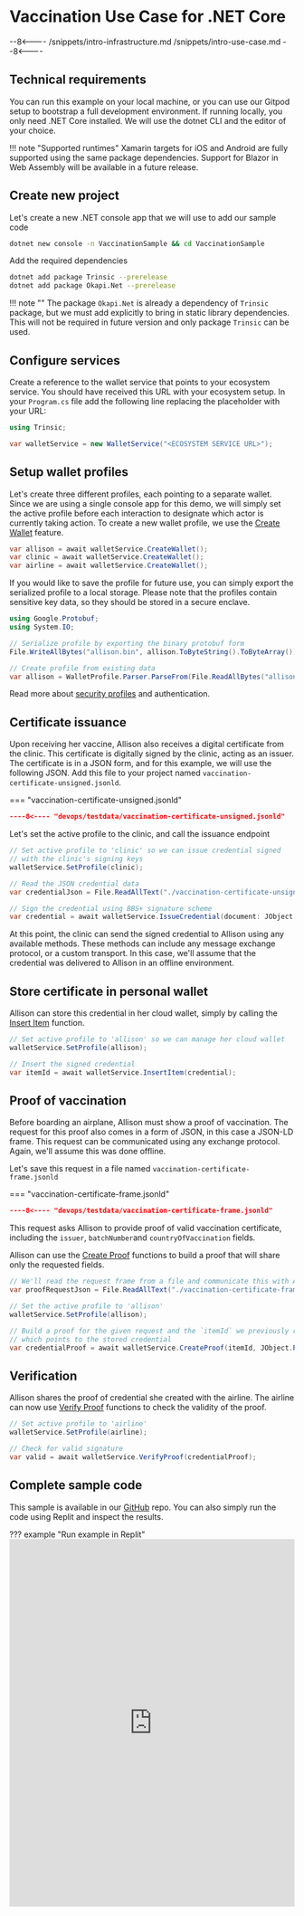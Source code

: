 # Vaccination Use Case for .NET Core

--8<----
/snippets/intro-infrastructure.md
/snippets/intro-use-case.md
--8<----

## Technical requirements

You can run this example on your local machine, or you can use our Gitpod setup to bootstrap a full development environment. If running locally, you only need .NET Core installed. We will use the dotnet CLI and the editor of your choice.

!!! note "Supported runtimes"
    Xamarin targets for iOS and Android are fully supported using the same package dependencies. Support for Blazor in Web Assembly will be available in a future release.

## Create new project

Let's create a new .NET console app that we will use to add our sample code

```bash
dotnet new console -n VaccinationSample && cd VaccinationSample
```

Add the required dependencies

```bash
dotnet add package Trinsic --prerelease
dotnet add package Okapi.Net --prerelease
```

!!! note ""
    The package `Okapi.Net` is already a dependency of `Trinsic` package, but we must add explicitly to bring in static library dependencies.
    This will not be required in future version and only package `Trinsic` can be used.

## Configure services

Create a reference to the wallet service that points to your ecosystem service. You should have received this URL with your ecosystem setup. In your `Program.cs` file add the following line replacing the placeholder with your URL:

```csharp
using Trinsic;

var walletService = new WalletService("<ECOSYSTEM SERVICE URL>");
```

## Setup wallet profiles

Let's create three different profiles, each pointing to a separate wallet. Since we are using a single console app for this demo, we will simply set the active profile before each interaction to designate which actor is currently taking action.
To create a new wallet profile, we use the [Create Wallet](../reference/services/wallet-service/#create-wallet) feature.

```csharp
var allison = await walletService.CreateWallet();
var clinic = await walletService.CreateWallet();
var airline = await walletService.CreateWallet();
```

If you would like to save the profile for future use, you can simply export the serialized profile to a local storage. Please note that the profiles contain sensitive key data, so they should be stored in a secure enclave.

```csharp
using Google.Protobuf;
using System.IO;

// Serialize profile by exporting the binary protobuf form
File.WriteAllBytes("allison.bin", allison.ToByteString().ToByteArray());

// Create profile from existing data
var allison = WalletProfile.Parser.ParseFrom(File.ReadAllBytes("allison.bin"));
```

Read more about [security profiles](../reference/#authorization) and authentication.

## Certificate issuance

Upon receiving her vaccine, Allison also receives a digital certificate from the clinic. This certificate is digitally signed by the clinic, acting as an issuer.
The certificate is in a JSON form, and for this example, we will use the following JSON. Add this file to your project named `vaccination-certificate-unsigned.jsonld`.

=== "vaccination-certificate-unsigned.jsonld"
```json
----8<---- "devops/testdata/vaccination-certificate-unsigned.jsonld"
```

Let's set the active profile to the clinic, and call the issuance endpoint

```csharp
// Set active profile to 'clinic' so we can issue credential signed
// with the clinic's signing keys
walletService.SetProfile(clinic);

// Read the JSON credential data
var credentialJson = File.ReadAllText("./vaccination-certificate-unsigned.jsonld");

// Sign the credential using BBS+ signature scheme
var credential = await walletService.IssueCredential(document: JObject.Parse(credentialJson));
```

At this point, the clinic can send the signed credential to Allison using any available methods. These methods can include any message exchange protocol, or a custom transport. In this case, we'll assume that the credential was delivered to Allison in an offline environment.

## Store certificate in personal wallet

Allison can store this credential in her cloud wallet, simply by calling the [Insert Item](/reference/services/wallet-service/#insert-record) function.

```csharp
// Set active profile to 'allison' so we can manage her cloud wallet
walletService.SetProfile(allison);

// Insert the signed credential
var itemId = await walletService.InsertItem(credential);
```

## Proof of vaccination

Before boarding an airplane, Allison must show a proof of vaccination. The request for this proof also comes in a form of JSON, in this case a JSON-LD frame.
This request can be communicated using any exchange protocol. Again, we'll assume this was done offline.

Let's save this request in a file named `vaccination-certificate-frame.jsonld`

=== "vaccination-certificate-frame.jsonld"
```json
----8<---- "devops/testdata/vaccination-certificate-frame.jsonld"
```

This request asks Allison to provide proof of valid vaccination certificate, including the `issuer`, `batchNumber`and `countryOfVaccination` fields.

Allison can use the [Create Proof](../reference/services/wallet-service/#create-proof) functions to build a proof that will share only the requested fields.

```csharp
// We'll read the request frame from a file and communicate this with Allison
var proofRequestJson = File.ReadAllText("./vaccination-certificate-frame.jsonld");

// Set the active profile to 'allison'
walletService.SetProfile(allison);

// Build a proof for the given request and the `itemId` we previously received
// which points to the stored credential
var credentialProof = await walletService.CreateProof(itemId, JObject.Parse(proofRequestJson));
```

## Verification

Allison shares the proof of credential she created with the airline. The airline can now use [Verify Proof](../reference/services/wallet-service/#verify-proof) functions to check the validity of the proof.

```csharp
// Set active profile to 'airline'
walletService.SetProfile(airline);

// Check for valid signature
var valid = await walletService.VerifyProof(credentialProof);
```

## Complete sample code

This sample is available in our [GitHub]() repo. You can also simply run the code using Replit and inspect the results.

??? example "Run example in Replit"
    <iframe frameborder="0" width="100%" height="650px" src="https://replit.com/@trinsic/VaccinationSample-dotnet?lite=true"></iframe>